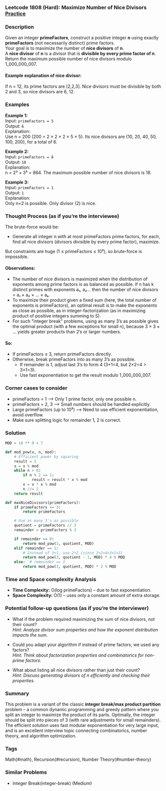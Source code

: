 ### Leetcode 1808 (Hard): Maximize Number of Nice Divisors [Practice](https://leetcode.com/problems/maximize-number-of-nice-divisors)

### Description  
Given an integer **primeFactors**, construct a positive integer **n** using exactly **primeFactors** (not necessarily distinct) prime factors.  
Your goal is to maximize the number of **nice divisors** of **n**.  
A **nice divisor** of **n** is a divisor that is **divisible by every prime factor of n**.  
Return the maximum possible number of nice divisors modulo 1_000_000_007.

#### Example explanation of nice divisor:  
If n = 12, its prime factors are [2,2,3]. Nice divisors must be divisible by both 2 and 3, so nice divisors are 6, 12.

### Examples  

**Example 1:**  
Input: `primeFactors = 5`  
Output: `6`  
Explanation:  
Use n = 200 (200 = 2 × 2 × 2 × 5 × 5). Its nice divisors are {10, 20, 40, 50, 100, 200}, for a total of 6.

**Example 2:**  
Input: `primeFactors = 8`  
Output: `18`  
Explanation:  
n = 2³ × 3⁵ = 864. The maximum possible number of nice divisors is 18.

**Example 3:**  
Input: `primeFactors = 1`  
Output: `1`  
Explanation:  
Only n=2 is possible. Only divisor (2) is nice.

### Thought Process (as if you’re the interviewee)  
The brute-force would be:  
- Generate all integer n with at most primeFactors prime factors, for each, find all nice divisors (divisors divisible by every prime factor), maximize.

But constraints are huge (1 ≤ primeFactors ≤ 10⁹), so brute-force is impossible.

#### Observations:
- The number of nice divisors is maximized when the distribution of exponents among prime factors is as balanced as possible. If n has k distinct primes with exponents a₁, a₂... then the number of nice divisors = a₁ × a₂ × ... × aₖ.
- To maximize their product given a fixed sum (here, the total number of exponents is primeFactors), an optimal result is to make the exponents as close as possible, as in integer-factorization (as in maximizing product of positive integers summing to S).
- For such "integer break" problems, using as many 3’s as possible gives the optimal product (with a few exceptions for small n), because 3 × 3 × … yields greater products than 2’s or larger numbers.

#### So:
- If primeFactors ≤ 3, return primeFactors directly.
- Otherwise, break primeFactors into as many 3’s as possible.  
  - If remainder is 1, adjust last 3’s to form 4 (3+1=4, but 2×2=4 > 3×1=3).  
  - Use fast exponentiation to get the result modulo 1_000_000_007.

### Corner cases to consider  
- primeFactors = 1 ⟶ Only 1 prime factor, only one possible n.
- primeFactors = 2, 3 ⟶ Small numbers should be handled explicitly.
- Large primeFactors (up to 10⁹) ⟶ Need to use efficient exponentiation, avoid overflow.
- Make sure splitting logic for remainder 1, 2 is correct.

### Solution

```python
MOD = 10 ** 9 + 7

def mod_pow(x, n, mod):
    # Efficient power by squaring
    result = 1
    x = x % mod
    while n > 0:
        if n % 2 == 1:
            result = result * x % mod
        x = x * x % mod
        n //= 2
    return result

def maxNiceDivisors(primeFactors):
    if primeFactors <= 3:
        return primeFactors

    # Use as many 3's as possible
    quotient = primeFactors // 3
    remainder = primeFactors % 3

    if remainder == 0:
        return mod_pow(3, quotient, MOD)
    elif remainder == 1:
        # Instead of 3+1, use 2+2 (since 2×2=4>3×1=3)
        return mod_pow(3, quotient - 1, MOD) * 4 % MOD
    else:  # remainder == 2
        return mod_pow(3, quotient, MOD) * 2 % MOD
```

### Time and Space complexity Analysis  

- **Time Complexity:** O(log primeFactors) – due to fast exponentiation.
- **Space Complexity:** O(1) – uses only a constant amount of extra storage.

### Potential follow-up questions (as if you’re the interviewer)

- What if the problem required maximizing the sum of nice divisors, not their count?  
  *Hint: Analyze divisor sum properties and how the exponent distribution impacts the sum.*

- Could you adapt your algorithm if instead of prime factors, we used any factors?  
  *Hint: Think about factorization properties and combinatorics for non-prime factors.*

- What about listing all nice divisors rather than just their count?  
  *Hint: Discuss generating divisors of n efficiently and checking their properties.*

### Summary
This problem is a variant of the classic **integer break/max product partition** problem – a common dynamic programming and greedy pattern where you split an integer to maximize the product of its parts. Optimally, the integer should be split into pieces of 3 (with rare adjustments for small remainders).  
The efficient solution uses fast modular exponentiation for very large input, and is an excellent interview topic connecting combinatorics, number theory, and algorithm optimization.

### Tags
Math(#math), Recursion(#recursion), Number Theory(#number-theory)

### Similar Problems
- Integer Break(integer-break) (Medium)